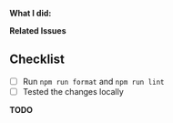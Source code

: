 **What I did:**

<!-- Please explain what you have done and why -->

**Related Issues**

<!--
Please Don't forget to add all Issues fixed or implemented in this PR here.
Add something like "Fixes #XX." or "Closes #XX".
-->

## Checklist

- [ ] Run `npm run format` and `npm run lint`
- [ ] Tested the changes locally

**TODO**

<!--Add things here that still need to be done in this PR.-->
